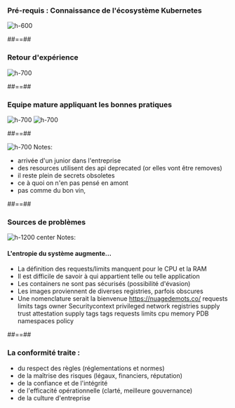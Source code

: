 <!-- .slide: class="flex-row center" data-background="./assets/lunch/bkgnd-lunch.png"-->
### Pré-requis : Connaissance de l'écosystème Kubernetes
![h-600](./assets/techready/illus-cluster-2.png)

##==##
<!-- .slide: class="flex-row center" data-background="./assets/lunch/bkgnd-lunch.png"-->
### Retour d'expérience
![h-700](./assets/techready/arrivee-client.png)

##==##
<!-- .slide: class="flex-row center" data-background="./assets/lunch/bkgnd-lunch.png"-->
### Equipe mature appliquant les bonnes pratiques
![h-700](./assets/techready/team-mature.png)
![h-700](./assets/lunch/outils-trans3.png)

##==##
<!-- .slide: class="flex-row center" data-background="./assets/lunch/bkgnd-lunch.png"-->
![h-700](./assets/techready/arrivee_client.png)
Notes: 
- arrivée d'un junior dans l'entreprise
- des resources utilisent des api deprecated (or elles vont être removes)
- il reste plein de secrets obsoletes
- ce à quoi on n'en pas pensé en amont
- pas comme du bon vin, 

##==##
<!-- .slide: data-background="./assets/lunch/bkgnd-lunch.png"-->
### Sources de problèmes
![h-1200 center](./assets/techready/nuage-de-mots-issues.png)
Notes:
#### L'entropie du système augmente...
- La définition des requests/limits manquent pour le CPU et la RAM
- Il est difficile de savoir à qui appartient telle ou telle application
- Les containers ne sont pas sécurisés (possibilité d'évasion)
- Les images proviennent de diverses registries, parfois obscures
- Une nomenclature serait la bienvenue
https://nuagedemots.co/
requests limits tags owner Securitycontext privileged network registries supply trust attestation supply tags tags requests limits cpu memory PDB namespaces policy


##==##
<!-- .slide: class="flex-row center" data-background="./assets/lunch/bkgnd-lunch.png"-->
### La conformité traite :
- du respect des règles (réglementations et normes)
- de la maîtrise des risques (légaux, financiers, réputation)
- de la confiance et de l'intégrité
- de l'efficacité opérationnelle (clarté, meilleure gouvernance)
- de la culture d'entreprise
<!-- .element: class="list-fragment" -->

